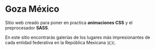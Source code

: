 # Goza México

Sitio web creado para poner en practica **animaciones CSS** y el preprocesador **SASS**.

En este sitio encontrarás galerías de los lugares más impresionantes de cada entidad federativa en la República Mexicana 🇲🇽.